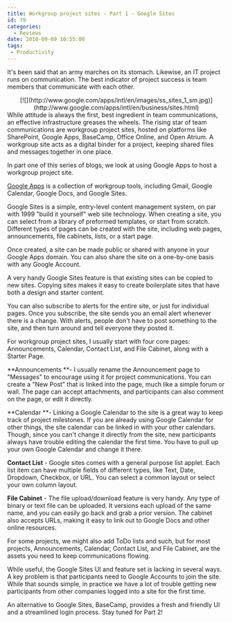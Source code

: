 ```yaml
---
title: Workgroup project sites - Part 1 - Google Sites
id: 79
categories:
  - Reviews
date: 2010-09-09 10:55:00
tags:
 - Productivity
---
```


It's been said that an army marches on its stomach. Likewise, an IT project runs on communication. The best indicator of project success is team members that communicate with each other.
<div class="separator" style="clear:both;text-align:center;">[![](http://www.google.com/apps/intl/en/images/ss_sites_1_sm.jpg)](http://www.google.com/apps/intl/en/business/sites.html)</div>
While attitude is always the first, best ingredient in team communications, an effective infrastructure greases the wheels. The rising star of team communications are workgroup project sites, hosted on platforms like SharePoint, Google Apps, BaseCamp, Office Online, and Open Atrium. A workgroup site acts as a digital binder for a project, keeping shared files and messages together in one place.

In part one of this series of blogs, we look at using Google Apps to host a workgroup project site.

[Google Apps](http://www.google.com/apps/intl/en/business/sites.html) is a collection of workgroup tools, including Gmail, Google Calendar, Google Docs, and Google Sites.

Google Sites is a simple, entry-level content management system, on par with 1999 "build it yourself" web site technology. When creating a site, you can select from a library of preformed templates, or start from scratch. Different types of pages can be created with the site, including web pages, announcements, file cabinets, lists, or a start page.

Once created, a site can be made public or shared with anyone in your Google Apps domain. You can also share the site on a one-by-one basis with any Google Account.

A very handy Google Sites feature is that existing sites can be copied to new sites. Copying sites makes it easy to create boilerplate sites that have both a design and starter content.

You can also subscribe to alerts for the entire site, or just for individual pages. Once you subscribe, the site sends you an email alert whenever there is a change. With alerts, people don't have to post something to the site, and then turn around and tell everyone they posted it.

For workgroup project sites, I usually start with four core pages: Announcements, Calendar, Contact List, and File Cabinet, along with a Starter Page.

**Announcements **- I usually rename the Announcement page to "Messages" to encourage using it for project communications. You can create a "New Post" that is linked into the page, much like a simple forum or wall. The page can accept attachments, and participants can also comment on the page, or edit it directly.

**Calendar **- Linking a Google Calendar to the site is a great way to keep track of project milestones. If you are already using Google Calendar for other things, the site calendar can be linked in with your other calendars. Though, since you can't change it directly from the site, new participants always have trouble editing the calendar the first time. You have to pull up your own Google Calendar and change it there.

**Contact List** - Google sites comes with a general purpose list applet. Each list item can have multiple fields of different types, like Text, Date, Dropdown, Checkbox, or URL. You can select a common layout or select your own column layout.

**File Cabinet** - The file upload/download feature is very handy. Any type of binary or text file can be uploaded. It versions each upload of the same name, and you can easily go back and grab a prior version. The cabinet also accepts URLs, making it easy to link out to Google Docs and other online resources.

For some projects, we might also add ToDo lists and such, but for most projects, Announcements, Calendar, Contact List, and File Cabinet, are the assets you need to keep communications flowing.

While useful, the Google Sites UI and feature set is lacking in several ways. A key problem is that participants need to Google Accounts to join the site. While that sounds simple, in practice we have a lot of trouble getting new participants from other companies logged into a site for the first time.

An alternative to Google Sites, BaseCamp, provides a fresh and friendly UI and a streamlined login process. Stay tuned for Part 2!